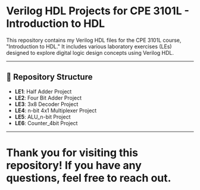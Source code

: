 # Verilog HDL Projects for CPE 3101L - Introduction to HDL

This repository contains my Verilog HDL files for the CPE 3101L course, "Introduction to HDL." It includes various laboratory exercises (LEs) designed to explore digital logic design concepts using Verilog HDL.

---

## 📂 Repository Structure

- **LE1**: Half Adder Project  
- **LE2**: Four Bit Adder Project  
- **LE3**: 3x8 Decoder Project  
- **LE4**: n-bit 4x1 Multiplexer Project  
- **LE5**: ALU_n-bit Project  
- **LE6**: Counter_4bit Project  

---

# Thank you for visiting this repository! If you have any questions, feel free to reach out.
